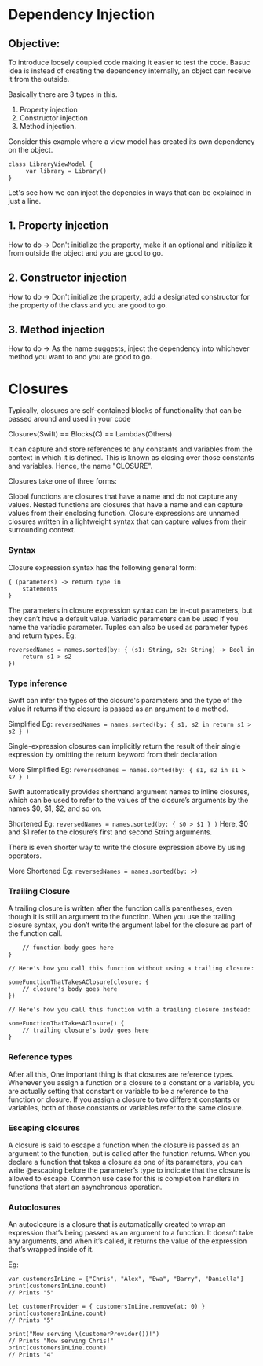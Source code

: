 # Dependency Injection

## Objective:

To introduce loosely coupled code making it easier to test the code. Basuc idea is instead of creating the dependency internally, an object can receive it from the outside.

Basically there are 3 types in this.
1. Property injection
2. Constructor injection
3. Method injection.

Consider this example where a view model has created its own dependency on the object.

```
class LibraryViewModel {
     var library = Library()
}
```

Let's see how we can inject the depencies in ways that can be explained in just a line.

## 1. Property injection

How to do -> Don't initialize the property, make it an optional and initialize it from outside the object and you are good to go.

## 2. Constructor injection

How to do -> Don't initialize the property, add a designated constructor for the property of the class and you are good to go.

## 3. Method injection

How to do -> As the name suggests, inject the dependency into whichever method you want to and you are good to go.


# Closures

Typically, closures are self-contained blocks of functionality that can be passed around and used in your code

Closures(Swift) == Blocks(C) == Lambdas(Others)

It can capture and store references to any constants and variables from the context in which it is defined. This is known as closing over those constants and variables. Hence, the name "CLOSURE".

Closures take one of three forms:

Global functions are closures that have a name and do not capture any values.
Nested functions are closures that have a name and can capture values from their enclosing function.
Closure expressions are unnamed closures written in a lightweight syntax that can capture values from their surrounding context.

### Syntax 

Closure expression syntax has the following general form:

```
{ (parameters) -> return type in
    statements
}
```

The parameters in closure expression syntax can be in-out parameters, but they can’t have a default value. Variadic parameters can be used if you name the variadic parameter. Tuples can also be used as parameter types and return types.
Eg:
```
reversedNames = names.sorted(by: { (s1: String, s2: String) -> Bool in
    return s1 > s2
})
```

### Type inference

Swift can infer the types of the closure's parameters and the type of the value it returns if the closure is passed as an argument to a method.

Simplified Eg:
`reversedNames = names.sorted(by: { s1, s2 in return s1 > s2 } )`

Single-expression closures can implicitly return the result of their single expression by omitting the return keyword from their declaration

More Simplified Eg:
`reversedNames = names.sorted(by: { s1, s2 in s1 > s2 } )`

Swift automatically provides shorthand argument names to inline closures, which can be used to refer to the values of the closure’s arguments by the names $0, $1, $2, and so on.

Shortened Eg:
```reversedNames = names.sorted(by: { $0 > $1 } )```
Here, $0 and $1 refer to the closure’s first and second String arguments.

There is even shorter way to write the closure expression above by using operators.

More Shortened Eg:
```reversedNames = names.sorted(by: >)```

### Trailing Closure

A trailing closure is written after the function call’s parentheses, even though it is still an argument to the function. When you use the trailing closure syntax, you don’t write the argument label for the closure as part of the function call.

```func someFunctionThatTakesAClosure(closure: () -> Void) {
    // function body goes here
}

// Here's how you call this function without using a trailing closure:

someFunctionThatTakesAClosure(closure: {
    // closure's body goes here
})

// Here's how you call this function with a trailing closure instead:

someFunctionThatTakesAClosure() {
    // trailing closure's body goes here
}
```
### Reference types

After all this, One important thing is that closures are reference types.
Whenever you assign a function or a closure to a constant or a variable, you are actually setting that constant or variable to be a reference to the function or closure. If you assign a closure to two different constants or variables, both of those constants or variables refer to the same closure.

### Escaping closures

A closure is said to escape a function when the closure is passed as an argument to the function, but is called after the function returns. When you declare a function that takes a closure as one of its parameters, you can write @escaping before the parameter’s type to indicate that the closure is allowed to escape.
Common use case for this is completion handlers in functions that start an asynchronous operation.

### Autoclosures

An autoclosure is a closure that is automatically created to wrap an expression that’s being passed as an argument to a function. It doesn’t take any arguments, and when it’s called, it returns the value of the expression that’s wrapped inside of it.

Eg:
```
var customersInLine = ["Chris", "Alex", "Ewa", "Barry", "Daniella"]
print(customersInLine.count)
// Prints "5"

let customerProvider = { customersInLine.remove(at: 0) }
print(customersInLine.count)
// Prints "5"

print("Now serving \(customerProvider())!")
// Prints "Now serving Chris!"
print(customersInLine.count)
// Prints "4"
```

